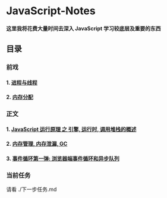 # JavaScript-Notes

#### 这里我将花费大量时间去深入 JavaScript 学习较底层及重要的东西

## 目录

### 前戏

#### 1. [进程与线程](https://github.com/blackCY/blog-JavaScript/issues/4)
#### 2. [内存分配](https://github.com/blackCY/blog-JavaScript/issues/5)

### 正文

#### 1. [JavaScript 运行原理 之 引擎, 运行时, 调用堆栈的概述](https://github.com/blackCY/blog-JavaScript/issues/1)
#### 2. [内存管理, 内存泄漏, GC](https://github.com/blackCY/blog-JavaScript/issues/2)
#### 3. [事件循环第一弹: 浏览器端事件循环和异步队列](https://github.com/blackCY/blog-JavaScript/issues/3)

### 当前任务

请看 ./下一步任务.md